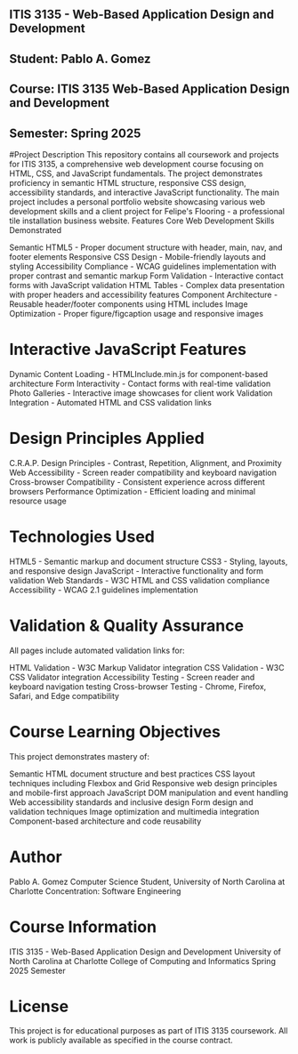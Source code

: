 ## ITIS 3135 - Web-Based Application Design and Development
## Student: Pablo A. Gomez
## Course: ITIS 3135 Web-Based Application Design and Development
## Semester: Spring 2025

#Project Description
This repository contains all coursework and projects for ITIS 3135, a comprehensive web development course focusing on HTML, CSS, and JavaScript fundamentals. The project demonstrates proficiency in semantic HTML structure, responsive CSS design, accessibility standards, and interactive JavaScript functionality.
The main project includes a personal portfolio website showcasing various web development skills and a client project for Felipe's Flooring - a professional tile installation business website.
Features
Core Web Development Skills Demonstrated

Semantic HTML5 - Proper document structure with header, main, nav, and footer elements
Responsive CSS Design - Mobile-friendly layouts and styling
Accessibility Compliance - WCAG guidelines implementation with proper contrast and semantic markup
Form Validation - Interactive contact forms with JavaScript validation
HTML Tables - Complex data presentation with proper headers and accessibility features
Component Architecture - Reusable header/footer components using HTML includes
Image Optimization - Proper figure/figcaption usage and responsive images

# Interactive JavaScript Features
Dynamic Content Loading - HTMLInclude.min.js for component-based architecture
Form Interactivity - Contact forms with real-time validation
Photo Galleries - Interactive image showcases for client work
Validation Integration - Automated HTML and CSS validation links

# Design Principles Applied
C.R.A.P. Design Principles - Contrast, Repetition, Alignment, and Proximity
Web Accessibility - Screen reader compatibility and keyboard navigation
Cross-browser Compatibility - Consistent experience across different browsers
Performance Optimization - Efficient loading and minimal resource usage

# Technologies Used
HTML5 - Semantic markup and document structure
CSS3 - Styling, layouts, and responsive design
JavaScript - Interactive functionality and form validation
Web Standards - W3C HTML and CSS validation compliance
Accessibility - WCAG 2.1 guidelines implementation

# Validation & Quality Assurance
All pages include automated validation links for:

HTML Validation - W3C Markup Validator integration
CSS Validation - W3C CSS Validator integration
Accessibility Testing - Screen reader and keyboard navigation testing
Cross-browser Testing - Chrome, Firefox, Safari, and Edge compatibility

# Course Learning Objectives
This project demonstrates mastery of:

Semantic HTML document structure and best practices
CSS layout techniques including Flexbox and Grid
Responsive web design principles and mobile-first approach
JavaScript DOM manipulation and event handling
Web accessibility standards and inclusive design
Form design and validation techniques
Image optimization and multimedia integration
Component-based architecture and code reusability

# Author
Pablo A. Gomez
Computer Science Student, University of North Carolina at Charlotte
Concentration: Software Engineering

# Course Information
ITIS 3135 - Web-Based Application Design and Development
University of North Carolina at Charlotte
College of Computing and Informatics
Spring 2025 Semester

# License
This project is for educational purposes as part of ITIS 3135 coursework. All work is publicly available as specified in the course contract.
